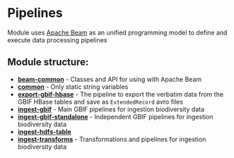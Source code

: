 # Pipelines

Module uses [Apache Beam](https://beam.apache.org/get-started/beam-overview/) as an unified programming model to define and execute data processing pipelines

## Module structure:
- [**beam-common**](./beam-common) - Classes and API for using with Apache Beam
- [**common**](./common) - Only static string variables
- [**export-gbif-hbase**](./export-gbif-hbase) - The pipeline to export the verbatim data from the GBIF HBase tables and save as `ExtendedRecord` avro files
- [**ingest-gbif**](./ingest-gbif) - Main GBIF pipelines for ingestion biodiversity data
- [**ingest-gbif-standalone**](./ingest-gbif-standalone) - Independent GBIF pipelines for ingestion biodiversity data
- [**ingest-hdfs-table**](./ingest-hdfs-table)
- [**ingest-transforms**](./ingest-transforms) - Transformations and pipelines for ingestion biodiversity data
